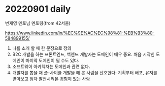 # 20220901 daily



변재영 멘토님 멘토링(from 42서울)

https://www.linkedin.com/in/%EC%9E%AC%EC%98%81-%EB%B3%80-584899155/

1. 나를 소개 할 때 한 문장으로 정의
2. B2C 개발을 하는 프론트엔드, 백엔드 개발자는 도메인이 매우 중요. 처음 시작한 도메인이 마지막 도메인이 될 수도 있다.
3. 소프트웨어 아키텍쳐는 도메인과 관련 없다.
4. 개발자를 뽑을 때 풀-사이클 개발을 해 본 사람을 선호한다: 기획부터 배포, 유저를 받아보고 점차 발전시켜본 경험이 있는 사람

